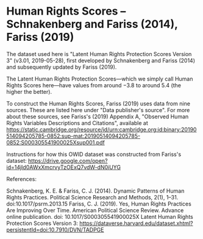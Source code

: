 # Human Rights Scores – Schnakenberg and Fariss (2014), Fariss (2019)

The dataset used here is "Latent Human Rights Protection Scores Version 3" (v3.01, 2019-05-28), first developed by Schnakenberg and Fariss (2014) and subsequently updated by Fariss (2019). 

The Latent Human Rights Protection Scores—which we simply call Human Rights Scores here—have values from around −3.8 to around 5.4 (the higher the better).

To construct the Human Rights Scores, Fariss (2019) uses data from nine sources. These are listed here under "Data publisher's source". For more about these sources, see Fariss's (2019) Appendix A, "Observed Human Rights Variables Descriptions and Citations", available at https://static.cambridge.org/resource/id/urn:cambridge.org:id:binary:20190514094205785-0852:sup-mat:20190514094205785-0852:S000305541900025Xsup001.pdf

Instructions for how this OWID dataset was constructed from Fariss's dataset: https://drive.google.com/open?id=14jId0AWxXmcrvyTzOExQ7vdW-dN0iUYG

References:

Schnakenberg, K. E. & Fariss, C. J. (2014). Dynamic Patterns of Human Rights Practices. Political Science Research and Methods, 2(1), 1–31. doi:10.1017/psrm.2013.15
Fariss, C. J. (2019). Yes, Human Rights Practices Are Improving Over Time. American Political Science Review. Advance online publication. doi: 10.1017/S000305541900025X
Latent Human Rights Protection Scores Version 3: https://dataverse.harvard.edu/dataset.xhtml?persistentId=doi:10.7910/DVN/TADPGE